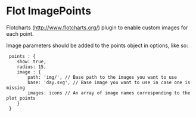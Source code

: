 Flot ImagePoints
================

Flotcharts (http://www.flotcharts.org/) plugin to enable custom images for each point.

Image parameters should be added to the points object in options, like so:
 
```
 points : {
    show: true,
    radius: 15,
    image : {
        path: 'img/', // Base path to the images you want to use
        base: 'day.svg', // Base image you want to use in case one is missing
        images: icons // An array of image names corresponding to the plot points
    }
 }
 ```

